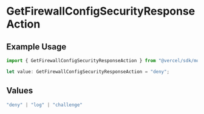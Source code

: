 # GetFirewallConfigSecurityResponseAction

## Example Usage

```typescript
import { GetFirewallConfigSecurityResponseAction } from "@vercel/sdk/models/getfirewallconfigop.js";

let value: GetFirewallConfigSecurityResponseAction = "deny";
```

## Values

```typescript
"deny" | "log" | "challenge"
```